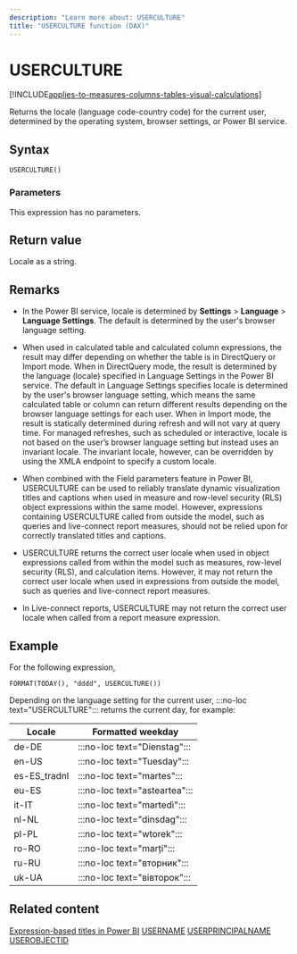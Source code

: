 ```yaml
---
description: "Learn more about: USERCULTURE"
title: "USERCULTURE function (DAX)"
---
```

# USERCULTURE

[!INCLUDE[applies-to-measures-columns-tables-visual-calculations](includes/applies-to-measures-columns-tables-visual-calculations.md)]

Returns the locale \(language code-country code) for the current user, determined by the operating system, browser settings, or Power BI service.

## Syntax

```dax
USERCULTURE()
```

### Parameters

This expression has no parameters.

## Return value

Locale as a string.

## Remarks

- In the Power BI service, locale is determined by **Settings** > **Language** > **Language Settings**. The default is determined by the user's browser language setting.

- When used in calculated table and calculated column expressions, the result may differ depending on whether the table is in DirectQuery or Import mode. When in DirectQuery mode, the result is determined by the language (locale) specified in Language Settings in the Power BI service. The default in Language Settings specifies locale is determined by the user's browser language setting, which means the same calculated table or column can return different results depending on the browser language settings for each user. When in Import mode, the result is statically determined during refresh and will not vary at query time. For managed refreshes, such as scheduled or interactive, locale is not based on the user’s browser language setting but instead uses an invariant locale. The invariant locale, however, can be overridden by using the XMLA endpoint to specify a custom locale.

- When combined with the Field parameters feature in Power BI, USERCULTURE can be used to reliably translate dynamic visualization titles and captions when used in measure and row-level security (RLS) object expressions within the same model. However, expressions containing USERCULTURE called from outside the model, such as queries and live-connect report measures, should not be relied upon for correctly translated titles and captions.

- USERCULTURE returns the correct user locale when used in object expressions called from within the model such as measures, row-level security (RLS), and calculation items. However, it may not return the correct user locale when used in expressions from outside the model, such as queries and live-connect report measures.

- In Live-connect reports, USERCULTURE may not return the correct user locale when called from a report measure expression.

## Example

For the following expression,

```dax
FORMAT(TODAY(), "dddd", USERCULTURE())
```

Depending on the language setting for the current user, :::no-loc text="USERCULTURE"::: returns the current day, for example:

|Locale  | Formatted weekday |
|---------|---------|
|de-DE     |  :::no-loc text="Dienstag":::|
|en-US     |  :::no-loc text="Tuesday":::|
|es-ES_tradnl     |  :::no-loc text="martes":::|
|eu-ES     |  :::no-loc text="asteartea":::|
|it-IT     |  :::no-loc text="martedì":::|
|nl-NL     |  :::no-loc text="dinsdag":::|
|pl-PL     |  :::no-loc text="wtorek":::|
|ro-RO     |  :::no-loc text="marți":::|
|ru-RU     |  :::no-loc text="вторник":::|
|uk-UA     |  :::no-loc text="вівторок":::|

## Related content

[Expression-based titles in Power BI](/power-bi/create-reports/desktop-conditional-format-visual-titles)
[USERNAME](username-function-dax.md)
[USERPRINCIPALNAME](userprincipalname-function-dax.md)
[USEROBJECTID](userobjectid-function-dax.md)
